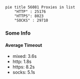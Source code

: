 
```mermaid
pie title 56081 Proxies in list
    "HTTP" : 25176
    "HTTPS": 8023
    "SOCKS" : 29710
```

### Some Info
#### Average Timeout

- mixed: 3.6s
- http: 1.8s
- https: 8.2s
- socks: 5.1s